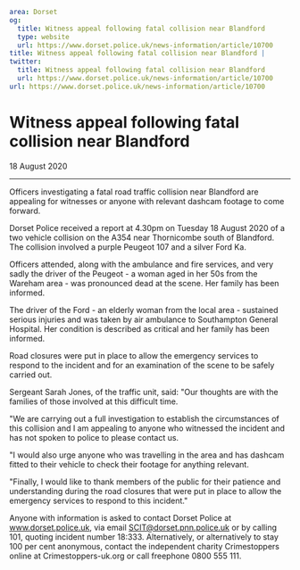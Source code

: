 ```yaml
area: Dorset
og:
  title: Witness appeal following fatal collision near Blandford
  type: website
  url: https://www.dorset.police.uk/news-information/article/10700
title: Witness appeal following fatal collision near Blandford |
twitter:
  title: Witness appeal following fatal collision near Blandford
  url: https://www.dorset.police.uk/news-information/article/10700
url: https://www.dorset.police.uk/news-information/article/10700
```

# Witness appeal following fatal collision near Blandford

18 August 2020

* * *

Officers investigating a fatal road traffic collision near Blandford are appealing for witnesses or anyone with relevant dashcam footage to come forward.

Dorset Police received a report at 4.30pm on Tuesday 18 August 2020 of a two vehicle collision on the A354 near Thornicombe south of Blandford. The collision involved a purple Peugeot 107 and a silver Ford Ka.

Officers attended, along with the ambulance and fire services, and very sadly the driver of the Peugeot - a woman aged in her 50s from the Wareham area - was pronounced dead at the scene. Her family has been informed.

The driver of the Ford - an elderly woman from the local area - sustained serious injuries and was taken by air ambulance to Southampton General Hospital. Her condition is described as critical and her family has been informed.

Road closures were put in place to allow the emergency services to respond to the incident and for an examination of the scene to be safely carried out.

Sergeant Sarah Jones, of the traffic unit, said: "Our thoughts are with the families of those involved at this difficult time.

"We are carrying out a full investigation to establish the circumstances of this collision and I am appealing to anyone who witnessed the incident and has not spoken to police to please contact us.

"I would also urge anyone who was travelling in the area and has dashcam fitted to their vehicle to check their footage for anything relevant.

"Finally, I would like to thank members of the public for their patience and understanding during the road closures that were put in place to allow the emergency services to respond to this incident."

Anyone with information is asked to contact Dorset Police at www.dorset.police.uk, via email SCIT@dorset.pnn.police.uk or by calling 101, quoting incident number 18:333. Alternatively, or alternatively to stay 100 per cent anonymous, contact the independent charity Crimestoppers online at Crimestoppers-uk.org or call freephone 0800 555 111.
